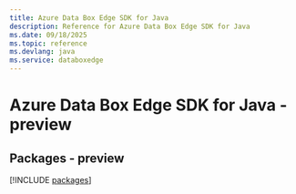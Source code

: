 ```yaml
---
title: Azure Data Box Edge SDK for Java
description: Reference for Azure Data Box Edge SDK for Java
ms.date: 09/18/2025
ms.topic: reference
ms.devlang: java
ms.service: databoxedge
---
```

# Azure Data Box Edge SDK for Java - preview
## Packages - preview
[!INCLUDE [packages](data-box-edge-index.md)]